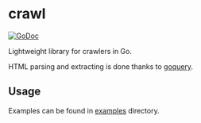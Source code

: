 # crawl

[![GoDoc](https://godoc.org/github.com/crackcomm/crawl?status.svg)](https://godoc.org/github.com/crackcomm/crawl)

Lightweight library for crawlers in Go.

HTML parsing and extracting is done thanks to [goquery](https://godoc.org/github.com/PuerkitoBio/goquery/).

## Usage

Examples can be found in [examples](https://github.com/crackcomm/crawl/tree/master/examples)
directory.
